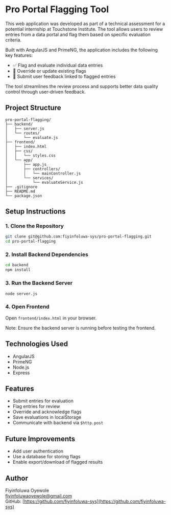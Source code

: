# Pro Portal Flagging Tool

This web application was developed as part of a technical assessment for a potential internship at Touchstone Institute. The tool allows users to review entries from a data portal and flag them based on specific evaluation criteria.

Built with AngularJS and PrimeNG, the application includes the following key features:
- ✅ Flag and evaluate individual data entries
- 🔄 Override or update existing flags
- 📝 Submit user feedback linked to flagged entries

The tool streamlines the review process and supports better data quality control through user-driven feedback.

## Project Structure

```
pro-portal-flagging/
├── backend/
│   ├── server.js
│   └── routes/
│       └── evaluate.js
├── frontend/
│   ├── index.html
│   ├── css/
│   │   └── styles.css
│   └── app/
│       ├── app.js
│       ├── controllers/
│       │   └── mainController.js
│       └── services/
│           └── evaluateService.js
├── .gitignore
├── README.md
└── package.json
```

## Setup Instructions

### 1. Clone the Repository

```bash
git clone git@github.com:fiyinfoluwa-sys/pro-portal-flagging.git
cd pro-portal-flagging
```

### 2. Install Backend Dependencies

```bash
cd backend
npm install
```

### 3. Run the Backend Server

```bash
node server.js
```

### 4. Open Frontend

Open `frontend/index.html` in your browser.

Note: Ensure the backend server is running before testing the frontend.

## Technologies Used

- AngularJS
- PrimeNG
- Node.js
- Express

## Features

- Submit entries for evaluation
- Flag entries for review
- Override and acknowledge flags
- Save evaluations in localStorage
- Communicate with backend via `$http.post`

## Future Improvements

- Add user authentication
- Use a database for storing flags
- Enable export/download of flagged results

## Author

Fiyinfoluwa Oyewole  
fiyinfoluwaoyewole@gmail.com  
GitHub: [https://github.com/fiyinfoluwa-sys](https://github.com/fiyinfoluwa-sys)


